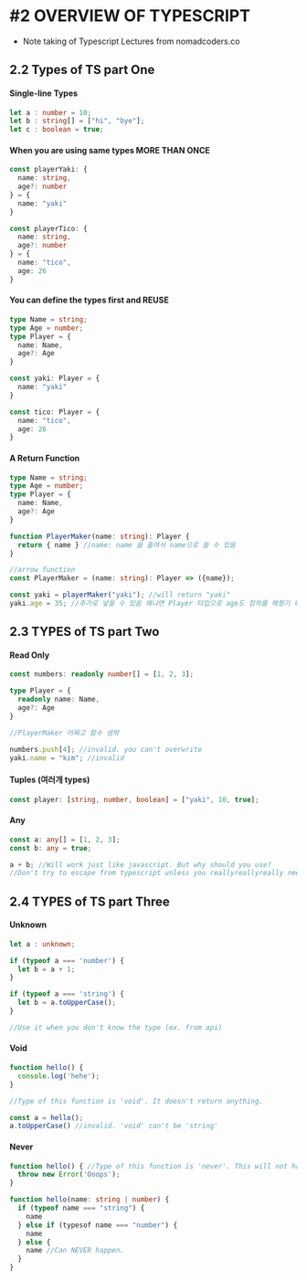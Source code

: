 # #2 OVERVIEW OF TYPESCRIPT

* Note taking of Typescript Lectures from nomadcoders.co

## 2.2 Types of TS part One
#### Single-line Types
```typescript
let a : number = 10;
let b : string[] = ["hi", "bye"];
let c : boolean = true;
```

#### When you are using same types MORE THAN ONCE
```typescript
const playerYaki: {
  name: string,
  age?: number
} = {
  name: "yaki"
}

const playerTico: {
  name: string,
  age?: number
} = {
  name: "tico",
  age: 26
}
```

#### You can define the types first and REUSE
```typescript
type Name = string;
type Age = number;
type Player = {
  name: Name,
  age?: Age
}

const yaki: Player = {
  name: "yaki"
}

const tico: Player = {
  name: "tico",
  age: 26
}
```

#### A Return Function
```typescript
type Name = string;
type Age = number;
type Player = {
  name: Name,
  age?: Age
}

function PlayerMaker(name: string): Player {
  return { name } //name: name 을 줄여서 name으로 쓸 수 있음
}

//arrow function
const PlayerMaker = (name: string): Player => ({name});

const yaki = playerMaker("yaki"); //will return "yaki"
yaki.age = 35; //추가로 넣을 수 있음 왜냐면 Player 타입으로 age도 정의를 해줬기 때문에
```

## 2.3 TYPES of TS part Two
#### Read Only
```typescript
const numbers: readonly number[] = [1, 2, 3];

type Player = {
  readonly name: Name,
  age?: Age
}

//PlayerMaker 어쩌고 함수 생략

numbers.push[4]; //invalid. you can't overwrite
yaki.name = "kim"; //invalid
```

#### Tuples (여러개 types)
```typescript
const player: [string, number, boolean] = ["yaki", 10, true];
```

#### Any
```typescript
const a: any[] = [1, 2, 3];
const b: any = true;

a + b; //Will work just like javascript. But why should you use?
//Don't try to escape from typescript unless you reallyreallyreally need to.
```

## 2.4 TYPES of TS part Three
#### Unknown
```typescript
let a : unknown;

if (typeof a === 'number') {
  let b = a + 1;
}

if (typeof a === 'string') {
  let b = a.toUpperCase();
}

//Use it when you don't know the type (ex. from api)
```

#### Void
```typescript
function hello() {
  console.log('hehe');
}

//Type of this function is 'void'. It doesn't return anything.

const a = hello();
a.toUpperCase() //invalid. 'void' can't be 'string'
```

#### Never
```typescript
function hello() { //Type of this function is 'never'. This will not happen.
  throw new Error('Ooops');
}
```

```typescript
function hello(name: string | number) {
  if (typeof name === "string") {
    name
  } else if (typesof name === "number") {
    name
  } else {
    name //Can NEVER happen.
  }
}
```
